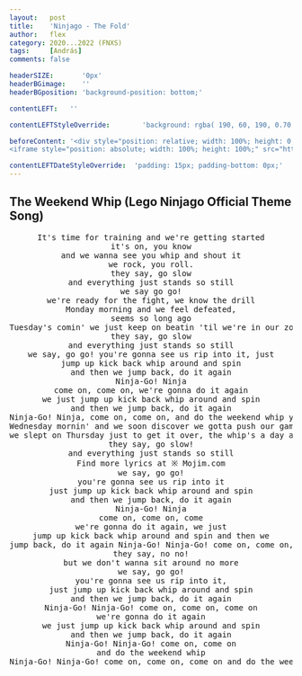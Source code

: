 ```yaml
---
layout:   post
title:    'Ninjago - The Fold'
author:   flex
category: 2020...2022 (FNXS)
tags:     [András]
comments: false

headerSIZE:       '0px'
headerBGimage:    ''
headerBGposition: 'background-position: bottom;'

contentLEFT:   ''

contentLEFTStyleOverride:        'background: rgba( 190, 60, 190, 0.70 )'

beforeContent: '<div style="position: relative; width: 100%; height: 0; padding-bottom: 56.25%;">
<iframe style="position: absolute; width: 100%; height: 100%;" src="https://www.youtube.com/embed/QBUuCbRf-ic" title="YouTube video player" frameborder="0" allow="accelerometer; autoplay; clipboard-write; encrypted-media; gyroscope; picture-in-picture" allowfullscreen></iframe></div>'

contentLEFTDateStyleOverride:  'padding: 15px; padding-bottom: 0px;'
---
```


## The Weekend Whip (Lego Ninjago Official Theme Song)

<center><pre>
It's time for training and we're getting started
it's on, you know
and we wanna see you whip and shout it
we rock, you roll.
they say, go slow
and everything just stands so still
we say go go!
we're ready for the fight, we know the drill
Monday morning and we feel defeated,
seems so long ago
Tuesday's comin' we just keep on beatin 'til we're in our zone
they say, go slow
and everything just stands so still
we say, go go! you're gonna see us rip into it, just
jump up kick back whip around and spin
and then we jump back, do it again
Ninja-Go! Ninja
come on, come on, we're gonna do it again
we just jump up kick back whip around and spin
and then we jump back, do it again
Ninja-Go! Ninja, come on, come on, and do the weekend whip yeah!
Wednesday mornin' and we soon discover we gotta push our game
we slept on Thursday just to get it over, the whip's a day away!
they say, go slow!
and everything just stands so still
Find more lyrics at ※ Mojim.com
we say, go go!
you're gonna see us rip into it
just jump up kick back whip around and spin
and then we jump back, do it again
Ninja-Go! Ninja
come on, come on, come
we're gonna do it again, we just
jump up kick back whip around and spin and then we
jump back, do it again Ninja-Go! Ninja-Go! come on, come on, and do the weekend whip
they say, no no!
but we don't wanna sit around no more
we say, go go!
you're gonna see us rip into it,
just jump up kick back whip around and spin
and then we jump back, do it again
Ninja-Go! Ninja-Go! come on, come on, come on
we're gonna do it again
we just jump up kick back whip around and spin
and then we jump back, do it again
Ninja-Go! Ninja-Go! come on, come on
and do the weekend whip
Ninja-Go! Ninja-Go! come on, come on, come on and do the weekend whip jump up kick back do it again and spin!
</pre></center>